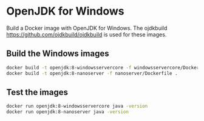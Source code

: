 # OpenJDK for Windows

Build a Docker image with OpenJDK for Windows.
The ojdkbuild https://github.com/ojdkbuild/ojdkbuild is used for these images.

## Build the Windows images

```bash
docker build -t openjdk:8-windowsservercore -f windowsservercore/Dockerfile .
docker build -t openjdk:8-nanoserver -f nanoserver/Dockerfile .
```

## Test the images

```bash
docker run openjdk:8-windowsservercore java -version
docker run openjdk:8-nanoserver java -version
```
